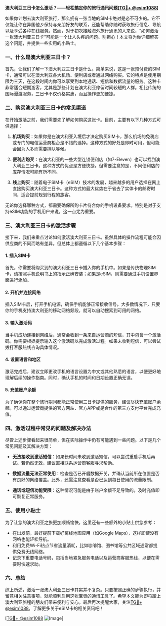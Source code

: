**澳大利亞三日卡怎么激活？——轻松搞定你的旅行通讯问题[[TG💪+ @esim1088](https://t.me/s/esim1088)]**

如果你计划去澳大利亚旅行，那么拥有一张当地的SIM卡绝对是必不可少的。它不仅能让你在异国他乡保持与亲朋好友的联系，还能帮助你随时获取旅行信息、导航以及享受各种在线服务。然而，对于初次接触海外旅行通讯的人来说，“如何激活一张澳大利亚三日卡”可能是一个让人头疼的问题。别担心！本文将为你详细解答这个问题，并提供一些实用的小贴士。

### 一、什么是澳大利亚三日卡？

首先，让我们了解一下澳大利亚三日卡是什么。简单来说，这是一张预付费的SIM卡，通常可以在澳大利亚各大机场、便利店或者通过网络购买。它的特点是使用期限为三天，在这段时间内你可以享受到本地通话、短信和数据流量的服务。这种卡非常适合短期游客，尤其是那些计划在澳大利亚停留时间较短的人群。相比传统的国际漫游服务，三日卡不仅价格实惠，而且操作更加便捷。

### 二、购买澳大利亚三日卡的常见渠道

在开始激活之前，我们需要先了解如何购买这张卡。目前，主要有以下几种方式可供选择：

1. **机场购买**：如果你是在澳大利亚入境后才决定购买SIM卡，那么机场的免税店或专门的电信运营商柜台是不错的选择。这种方式的好处是即时可用，但可能会因为人多而需要排队等候。

2. **便利店购买**：在澳大利亚的一些大型连锁便利店（如7-Eleven）也可以找到澳大利亚三日卡。这种方式的优点是方便快捷，但需要注意的是，不同便利店的库存情况可能有所不同。

3. **线上购买**：随着电子SIM卡（eSIM）技术的发展，越来越多的用户选择在网上直接购买澳大利亚三日卡。这种方式的最大优势在于省去了实体卡的邮寄时间，适合提前规划行程的旅客。

无论你选择哪种方式，都需要确保所购卡片符合你的手机设备要求。特别是对于支持eSIM功能的手机用户来说，这一点尤为重要。

### 三、澳大利亚三日卡的激活步骤

接下来，我们来重点讨论如何激活澳大利亚三日卡。虽然具体的操作流程可能会因供应商的不同而略有差异，但总体上都遵循以下几个基本步骤：

#### 1. 插入SIM卡
首先，你需要将购买到的澳大利亚三日卡插入你的手机中。如果是传统物理SIM卡，请按照手机说明书上的指示正确安装；如果是eSIM，则需要通过手机设置界面进行添加。

#### 2. 开机并连接网络
插入SIM卡后，打开手机电源，确保手机能够正常接收信号。大多数情况下，只要你的手机支持澳大利亚的移动网络频段，就可以自动搜索到可用的网络。

#### 3. 输入激活码
当手机成功连接到网络后，通常会收到一条来自运营商的短信，其中包含一个激活码。你需要根据提示输入这个激活码以完成激活过程。如果未收到短信，可以尝试拨打客服热线咨询具体情况。

#### 4. 设置语言和地区
激活完成后，建议立即更改手机的语言设置为中文或其他熟悉的语言，以便更好地理解后续的操作指南。同时，确认手机的时间和日期设置正确无误。

#### 5. 充值账户余额
为了确保你在整个旅行期间都能正常使用三日卡提供的服务，建议尽快充值账户余额。可以通过运营商提供的官方网站、官方APP或是合作的第三方支付平台完成充值。

### 四、激活过程中常见的问题及解决办法

尽管上述步骤看起来很简单，但在实际操作中仍有可能遇到一些问题。以下是几个常见问题及其解决方案：

- **无法接收到激活短信**：如果长时间未收到激活短信，可以尝试重启手机后再试。若仍然无效，建议直接联系运营商客服寻求帮助。
  
- **数据流量无法正常使用**：检查是否已开启数据开关，并确认当前所在位置是否有良好的网络覆盖。此外，还需注意查看是否已达到每日使用的流量限制。

- **通话或短信功能受限**：这种情况可能是由于账户余额不足导致的。及时充值即可恢复正常服务。

### 五、使用小贴士

为了让您的澳大利亚之旅更加顺畅愉快，这里还有一些额外的小贴士供您参考：

- 在出发前，最好提前下载好离线地图应用（如Google Maps），这样即使没有网络也能轻松导航。
- 利用免费Wi-Fi热点节省流量消耗，比如咖啡馆、图书馆等公共区域通常都提供免费无线网络。
- 记录下重要电话号码，包括当地紧急服务电话以及运营商客服热线，以便在需要时快速求助。

### 六、总结

综上所述，激活一张澳大利亚三日卡其实并不复杂。只要按照正确的步骤执行，并留意相关注意事项，就能顺利启用这张宝贵的通讯工具了。希望本文能为即将踏上澳大利亚旅程的朋友们带来便利与安心。最后再次提醒大家，关注[TG💪+ @esim1088](https://t.me/s/esim1088)，了解更多关于eSIM卡的相关资讯吧！

[[TG💪+ @esim1088](https://t.me/s/esim1088) ![Image](https://i.postimg.cc/4NQfJmqS/Snipaste-2025-05-13-00-14-12.png)]